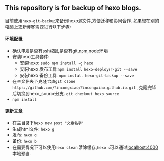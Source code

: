 ## This repository is for backup of hexo blogs.
目前使用`hexo-git-backup`来备份hexo源文件,方便迁移和协同合作.
如果想在别的电脑上更新博客需要进行以下步骤:
#### 环境配置
* 确认电脑是否有ssh权限,是否有git,npm,node环境
* 安装hexo工具套件:
     - 安装hexo: `sudo npm install -g hexo`
     - 安装hexo 发布工具:`npm install hexo-deployer-git --save`
     - 安装hexo 备份工具: `npm install hexo-git-backup --save`
* 在空文件夹下克隆仓库`git clone https://github.com/Yincongxiao/Yincongxiao.github.io.git `,克隆完毕后切换到hexo_source分支. `git checkout hexo_source`
* `npm install`


#### 更新文章

* 在主目录下`hexo new post "文章名字"`
* 生成html文件: `hexo g`
* 发布: `hexo d`
* 备份: `hexo b`
* 在需要情况下可以使用`hexo clean` 清除缓存,`hexo s`可以通过[localhost:4000](localhost:4000)本地预览.

